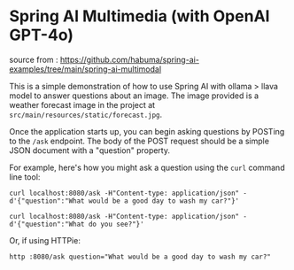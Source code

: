 Spring AI Multimedia (with OpenAI GPT-4o)
===

source from : https://github.com/habuma/spring-ai-examples/tree/main/spring-ai-multimodal

This is a simple demonstration of how to use Spring AI with ollama > llava model to answer questions about an image. The image provided
is a weather forecast image in the project at
`src/main/resources/static/forecast.jpg`.

Once the application starts up, you can begin asking questions by 
POSTing to the `/ask` endpoint. The body of the POST request should be
a simple JSON document with a "question" property.

For example, here's how you might ask a question using the `curl` 
command line tool:

~~~
curl localhost:8080/ask -H"Content-type: application/json" -d'{"question":"What would be a good day to wash my car?"}'
  
curl localhost:8080/ask -H"Content-type: application/json" -d'{"question":"What do you see?"}'
~~~

Or, if using HTTPie:

~~~
http :8080/ask question="What would be a good day to wash my car?"
~~~

